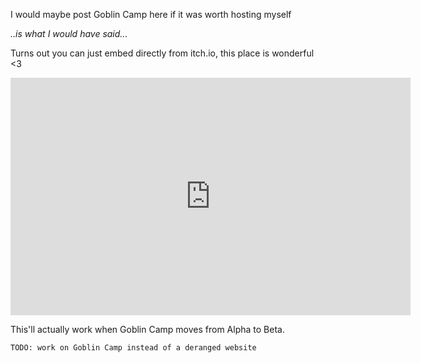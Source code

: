I would maybe post Goblin Camp here if it was worth hosting myself

*..is what I would have said...*

Turns out you can just embed directly from itch.io, this place is wonderful <3
<iframe frameborder="0" src="https://itch.io/embed-upload/9338453?color=333333" allowfullscreen="" width="640" height="380"><a href="https://steved.itch.io/goblin-camp-alpha">Play Goblin Camp (alpha 6) on itch.io</a></iframe>

This'll actually work when Goblin Camp moves from Alpha to Beta.

`TODO: work on Goblin Camp instead of a deranged website`